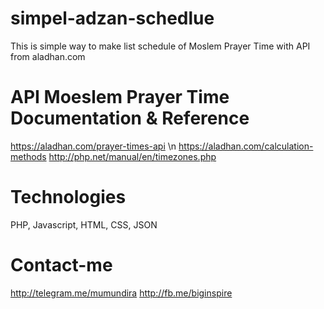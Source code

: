 # simpel-adzan-schedlue
This is simple way to make list schedule of  Moslem Prayer Time with API from aladhan.com

# API Moeslem Prayer Time Documentation & Reference
https://aladhan.com/prayer-times-api \n
https://aladhan.com/calculation-methods
http://php.net/manual/en/timezones.php

# Technologies
PHP, Javascript, HTML, CSS, JSON

# Contact-me
http://telegram.me/mumundira
http://fb.me/biginspire


